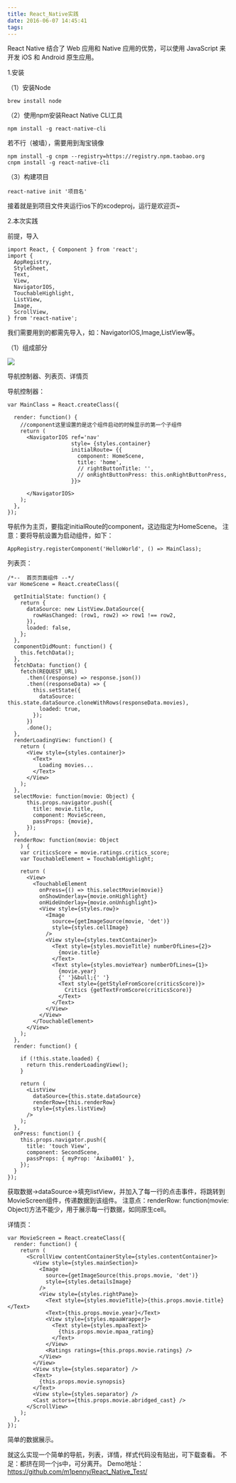 ```yaml
---
title: React_Native实践
date: 2016-06-07 14:45:41
tags:
---
```

React Native 结合了 Web 应用和 Native 应用的优势，可以使用 JavaScript 来开发 iOS 和 Android 原生应用。

1.安装

（1）安装Node
```ios
brew install node
```
（2）使用npm安装React Native CLI工具
```ios
npm install -g react-native-cli
```
若不行（被墙），需要用到淘宝镜像
```ios
npm install -g cnpm --registry=https://registry.npm.taobao.org
cnpm install -g react-native-cli
```
（3）构建项目
```ios
react-native init '项目名'
```
接着就是到项目文件夹运行ios下的xcodeproj，运行是欢迎页~

<!-- more -->

2.本次实践

前提，导入
```ios
import React, { Component } from 'react';
import {
  AppRegistry,
  StyleSheet,
  Text,
  View,
  NavigatorIOS,
  TouchableHighlight,
  ListView,
  Image,
  ScrollView,
} from 'react-native';
```
我们需要用到的都需先导入，如：NavigatorIOS,Image,ListView等。

（1）组成部分

![](http://o7awmhryr.bkt.clouddn.com/2016-06-07%2015_43_46.gif)

导航控制器、列表页、详情页

导航控制器：
```ios
var MainClass = React.createClass({

  render: function() {
    //component这里设置的是这个组件启动的时候显示的第一个子组件
    return (
      <NavigatorIOS ref='nav'
                    style= {styles.container}
                    initialRoute= {{
                      component: HomeScene,
                      title: 'home',
                      // rightButtonTitle: '',
                      // onRightButtonPress: this.onRightButtonPress,
                    }}>

      </NavigatorIOS>
    );
  },
});
```
导航作为主页，要指定initialRoute的component，这边指定为HomeScene。
注意：要将导航设置为启动组件，如下：
```ios
AppRegistry.registerComponent('HelloWorld', () => MainClass);
```

列表页：
```ios
/*--  首页页面组件 --*/
var HomeScene = React.createClass({

  getInitialState: function() {
    return {
      dataSource: new ListView.DataSource({
        rowHasChanged: (row1, row2) => row1 !== row2,
      }),
      loaded: false,
    };
  },
  componentDidMount: function() {
    this.fetchData();
  },
  fetchData: function() {
    fetch(REQUEST_URL)
      .then((response) => response.json())
      .then((responseData) => {
        this.setState({
          dataSource: this.state.dataSource.cloneWithRows(responseData.movies),
          loaded: true,
        });
      })
      .done();
  },
  renderLoadingView: function() {
    return (
      <View style={styles.container}>
        <Text>
          Loading movies...
        </Text>
      </View>
    );
  },
  selectMovie: function(movie: Object) {
      this.props.navigator.push({
        title: movie.title,
        component: MovieScreen,
        passProps: {movie},
      });
  },
  renderRow: function(movie: Object
    ) {
    var criticsScore = movie.ratings.critics_score;
    var TouchableElement = TouchableHighlight;

    return (
      <View>
        <TouchableElement
          onPress={() => this.selectMovie(movie)}
          onShowUnderlay={movie.onHighlight}
          onHideUnderlay={movie.onUnhighlight}>
          <View style={styles.row}>
            <Image
              source={getImageSource(movie, 'det')}
              style={styles.cellImage}
            />
            <View style={styles.textContainer}>
              <Text style={styles.movieTitle} numberOfLines={2}>
                {movie.title}
              </Text>
              <Text style={styles.movieYear} numberOfLines={1}>
                {movie.year}
                {' '}&bull;{' '}
                <Text style={getStyleFromScore(criticsScore)}>
                  Critics {getTextFromScore(criticsScore)}
                </Text>
              </Text>
            </View>
          </View>
        </TouchableElement>
      </View>
    );
  },
  render: function() {

    if (!this.state.loaded) {
      return this.renderLoadingView();
    }

    return (
      <ListView
        dataSource={this.state.dataSource}
        renderRow={this.renderRow}
        style={styles.listView}
      />
    );
  },
  onPress: function() {
    this.props.navigator.push({
      title: 'touch View',
      component: SecondScene,
      passProps: { myProp: 'Axiba001' },
    });
  }
});
```
获取数据->dataSource->填充listView，并加入了每一行的点击事件，将跳转到MovieScreen组件，传递数据到该组件。
注意点：renderRow: function(movie: Object)方法不能少，用于展示每一行数据，如同原生cell。

详情页：
```ios
var MovieScreen = React.createClass({
  render: function() {
    return (
      <ScrollView contentContainerStyle={styles.contentContainer}>
        <View style={styles.mainSection}>
          <Image
            source={getImageSource(this.props.movie, 'det')}
            style={styles.detailsImage}
          />
          <View style={styles.rightPane}>
            <Text style={styles.movieTitle}>{this.props.movie.title}</Text>
            <Text>{this.props.movie.year}</Text>
            <View style={styles.mpaaWrapper}>
              <Text style={styles.mpaaText}>
                {this.props.movie.mpaa_rating}
              </Text>
            </View>
            <Ratings ratings={this.props.movie.ratings} />
          </View>
        </View>
        <View style={styles.separator} />
        <Text>
          {this.props.movie.synopsis}
        </Text>
        <View style={styles.separator} />
        <Cast actors={this.props.movie.abridged_cast} />
      </ScrollView>
    );
  },
});
```
简单的数据展示。

就这么实现一个简单的导航，列表，详情，样式代码没有贴出，可下载查看。
不足：都挤在同一个js中，可分离开。
Demo地址：<https://github.com/m1penny/React_Native_Test/>
